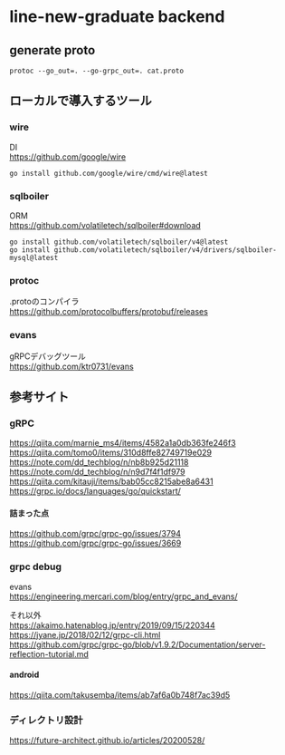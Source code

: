 # line-new-graduate backend

## generate proto

```
protoc --go_out=. --go-grpc_out=. cat.proto
```

## ローカルで導入するツール

### wire

DI  
https://github.com/google/wire  

```
go install github.com/google/wire/cmd/wire@latest
```

### sqlboiler

ORM  
https://github.com/volatiletech/sqlboiler#download  

```
go install github.com/volatiletech/sqlboiler/v4@latest
go install github.com/volatiletech/sqlboiler/v4/drivers/sqlboiler-mysql@latest
```

### protoc

.protoのコンパイラ  
https://github.com/protocolbuffers/protobuf/releases  

### evans

gRPCデバッグツール  
https://github.com/ktr0731/evans  

## 参考サイト

### gRPC

https://qiita.com/marnie_ms4/items/4582a1a0db363fe246f3  
https://qiita.com/tomo0/items/310d8ffe82749719e029  
https://note.com/dd_techblog/n/nb8b925d21118  
https://note.com/dd_techblog/n/n9d7f4f1df979  
https://qiita.com/kitauji/items/bab05cc8215abe8a6431  
https://grpc.io/docs/languages/go/quickstart/  

#### 詰まった点

https://github.com/grpc/grpc-go/issues/3794  
https://github.com/grpc/grpc-go/issues/3669  

### grpc debug

evans  
https://engineering.mercari.com/blog/entry/grpc_and_evans/  

それ以外  
https://akaimo.hatenablog.jp/entry/2019/09/15/220344  
https://jyane.jp/2018/02/12/grpc-cli.html  
https://github.com/grpc/grpc-go/blob/v1.9.2/Documentation/server-reflection-tutorial.md  


#### android

https://qiita.com/takusemba/items/ab7af6a0b748f7ac39d5  

### ディレクトリ設計

https://future-architect.github.io/articles/20200528/  
